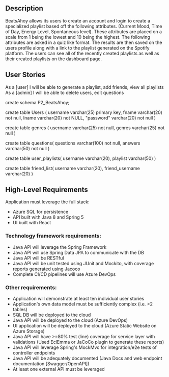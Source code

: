 ## Description
BeatsAhoy allows its users to create an account and login to create a specialized playlist based off the following attributes. (Current Mood, Time of Day, Energy Level, Spontaneous level). These attributes are placed on a scale from 1 being the lowest and 10 being the highest. The following attributes are asked in a quiz like format. The results are then saved on the users profile along with a link to the playlist generated on the Spotify platform. The users can see all of the recently created playlists as well as their created playlists on the dashboard page.


## User Stories

As a [user] I will be able to generate a playlist, add friends, view all playlists
As a [admin] I will be able to delete users, edit questions





create schema P2_BeatsAhoy;

create table Users (
username varchar(25) primary key, 
fname varchar(20) not null,
lname varchar(20) not NULL,
"password" varchar(20) not null
)

create table genres (
username varchar(25) not null,
genres varchar(25) not null
)

create table questions(
questions varchar(100) not null,
answers varchar(50) not null
)

create table user_playlists(
username varchar(20),
playlist varchar(50)
)

create table friend_list(
username varchar(20),
friend_username varchar(20)
)

## High-Level Requirements

Application must leverage the full stack:

-   Azure SQL for persistence
-   API built with Java 8 and Spring 5
-   UI built with React

### Technology framework requirements:

-   Java API will leverage the Spring Framework
-   Java API will use Spring Data JPA to communicate with the DB
-   Java API will be RESTful
-   Java API will be unit tested using JUnit and Mockito, with coverage reports generated using Jacoco
-   Complete CI/CD pipelines will use Azure DevOps

### Other requirements:

-   Application will demonstrate at least ten individual user stories
-   Application's own data model must be sufficiently complex (i.e. >2 tables)
-   SQL DB will be deployed to the cloud
-   Java API will be deployed to the cloud (Azure DevOps)
-   UI application will be deployed to the cloud (Azure Static Website on Azure Storage)
-   Java API will have >=80% test (line) coverage for service layer with validations (Used EclEmma or JaCoCo plugin to generate these reports)
-   Java API will leverage Spring's MockMvc for integration/e2e tests of controller endpoints
-   Java API will be adequately documented (Java Docs and web endpoint documentation [Swagger/OpenAPI])
-   At least one external API must be leveraged
